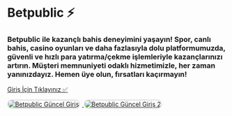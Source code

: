 <h1>Betpublic ⚡️</h1>
<h3>Betpublic ile kazançlı bahis deneyimini yaşayın! Spor, canlı bahis, casino oyunları ve daha fazlasıyla dolu platformumuzda, güvenli ve hızlı para yatırma/çekme işlemleriyle kazançlarınızı artırın. Müşteri memnuniyeti odaklı hizmetimizle, her zaman yanınızdayız. Hemen üye olun, fırsatları kaçırmayın!</h3>

<p>
    <a href="https://denemebonusuu.site/">Giriş İçin Tıklayınız ✅</a>
</p>

<a href="https://denemebonusuu.site/" title="Betpublic Güncel Giriş">
    <img src="https://i.ibb.co/YjtLwQ8/cats.jpg" alt="Betpublic Güncel Giriş" style="max-width: 48%; border: 2px solid #ddd; border-radius: 10px; margin-right: 1%;">
</a>
<a href="https://denemebonusuu.site/" title="Betpublic Güncel Giriş">
    <img src="https://i.ibb.co/VHdrjnQ/df.jpg" alt="Betpublic Güncel Giriş 2" style="max-width: 48%; border: 2px solid #ddd; border-radius: 10px;">
</a>
